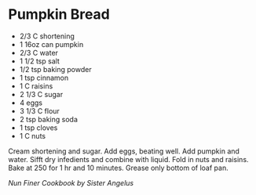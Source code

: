 Pumpkin Bread
=============

* 2/3 C shortening
* 1 16oz can pumpkin
* 2/3 C water
* 1 1/2 tsp salt
* 1/2 tsp baking powder
* 1 tsp cinnamon
* 1 C raisins
* 2 1/3 C sugar
* 4 eggs
* 3 1/3 C flour
* 2 tsp baking soda
* 1 tsp cloves
* 1 C nuts

Cream shortening and sugar. Add eggs, beating well. Add pumpkin and water. Sifft dry infedients and combine with liquid. Fold in nuts and raisins. Bake at 250 for 1 hr and 10 minutes. Grease only bottom of loaf pan.

*Nun Finer Cookbook by Sister Angelus*
